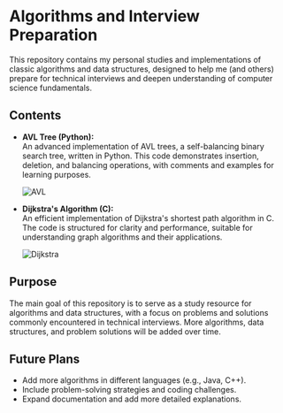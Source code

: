 # Algorithms and Interview Preparation

This repository contains my personal studies and implementations of classic algorithms and data structures, designed to help me (and others) prepare for technical interviews and deepen understanding of computer science fundamentals.

## Contents

- **AVL Tree (Python):**  
  An advanced implementation of AVL trees, a self-balancing binary search tree, written in Python. This code demonstrates insertion, deletion, and balancing operations, with comments and examples for learning purposes.

  ![AVL](https://media.discordapp.net/attachments/1229834827721605152/1371269843491360889/maxresdefault.png?ex=6822860f&is=6821348f&hm=f4bb8a5feb2ca99cf731846ad54dd616bd286addaaccde7c2e81f0a3fca07888&=&format=webp&quality=lossless)

- **Dijkstra's Algorithm (C):**  
  An efficient implementation of Dijkstra's shortest path algorithm in C. The code is structured for clarity and performance, suitable for understanding graph algorithms and their applications.

  ![Dijkstra](https://media.discordapp.net/attachments/1229834827721605152/1371280097201618944/dijkstra.png?ex=68228f9c&is=68213e1c&hm=3811d0f4799636b12feba2358ee1ec5c42b8fd7592026ec088df9ede91222a1b&=&format=webp&quality=lossless)

## Purpose

The main goal of this repository is to serve as a study resource for algorithms and data structures, with a focus on problems and solutions commonly encountered in technical interviews. More algorithms, data structures, and problem solutions will be added over time.

## Future Plans

- Add more algorithms in different languages (e.g., Java, C++).
- Include problem-solving strategies and coding challenges.
- Expand documentation and add more detailed explanations.
